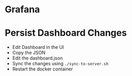 # Grafana

# Persist Dashboard Changes

* Edit Dashboard in the UI
* Copy the JSON
* Edit the dashboard.json
* Sync the changes using `./sync-to-server.sh`
* Restart the docker container

